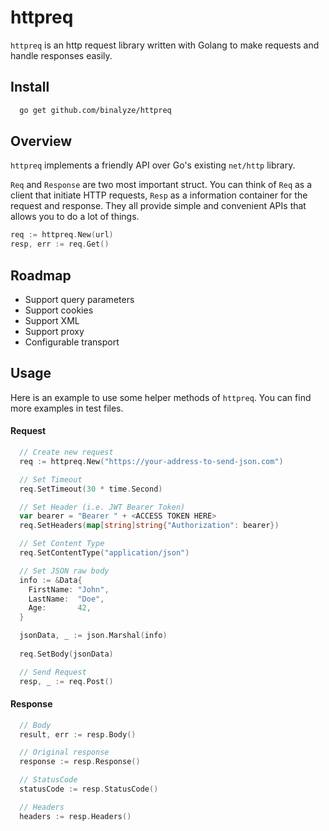 
# httpreq

`httpreq` is an http request library written with Golang to make requests and handle responses easily.


## Install 

```bash 
  go get github.com/binalyze/httpreq
```

## Overview

`httpreq` implements a friendly API over Go's existing `net/http` library.
  
`Req` and `Response` are two most important struct. You can think of `Req` as a client that initiate HTTP requests, `Resp` as a information container for the request and response. They all provide simple and convenient APIs that allows you to do a lot of things.

``` go
req := httpreq.New(url)
resp, err := req.Get()
```

## Roadmap

- Support query parameters
- Support cookies
- Support XML
- Support proxy
- Configurable transport

## Usage

Here is an example to use some helper methods of `httpreq`. You can find more examples in test files.
#### Request
```go
  // Create new request
  req := httpreq.New("https://your-address-to-send-json.com")

  // Set Timeout
  req.SetTimeout(30 * time.Second)

  // Set Header (i.e. JWT Bearer Token)
  var bearer = "Bearer " + <ACCESS TOKEN HERE>
  req.SetHeaders(map[string]string{"Authorization": bearer})

  // Set Content Type
  req.SetContentType("application/json") 

  // Set JSON raw body
  info := &Data{
    FirstName: "John",
    LastName:  "Doe",
    Age:       42,
  }

  jsonData, _ := json.Marshal(info)
	
  req.SetBody(jsonData)

  // Send Request
  resp, _ := req.Post()
```

#### Response
```go
  // Body
  result, err := resp.Body()

  // Original response
  response := resp.Response()

  // StatusCode
  statusCode := resp.StatusCode()

  // Headers
  headers := resp.Headers()
```
